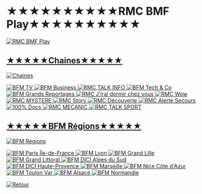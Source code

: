 #                                       ★★★★★★★★★★RMC BMF Play★★★★★★★★★★


<a href="https://www.rmcbfmplay.com/chaine"><img src="https://i.imgur.com/v0D7w28.png" title="RMC BMF Play">


## ★★★★★Chaines★★★★★
<a href="https://www.rmcbfmplay.com/chaine"><img src="https://i.imgur.com/L6uZDoF.png" title="Chaines">


<a href="https://rplayer.surge.sh/?url=https://d133u1kwyeqhav.cloudfront.net/v1/master/3722c60a815c199d9c0ef36c5b73da68a62b09d1/cc-cfh0ys5588w7f/index.m3u8"><img src="https://i.imgur.com/fQpktRe.png" title="BFM TV">
<a href="https://rplayer.surge.sh/?url=https://d3sp7wui50dz5c.cloudfront.net/v1/master/3722c60a815c199d9c0ef36c5b73da68a62b09d1/cc-dxxit4lrci140/index.m3u8"><img src="https://i.imgur.com/NA3UvBt.png" title="BFM Business">
<a href="https://rplayer.surge.sh/?url=https://dvvyqyxwlc4tn.cloudfront.net/v1/master/3722c60a815c199d9c0ef36c5b73da68a62b09d1/cc-n5yqxqrvnujl7/index.m3u8"><img src="https://i.imgur.com/R1ONvrD.png" title="RMC TALK INFO">
<a href="https://rplayer.surge.sh/?url=https://d2py8vfwz3u72y.cloudfront.net/v1/master/3722c60a815c199d9c0ef36c5b73da68a62b09d1/cc-057zyxf8xcdly/index.m3u8"><img src="https://i.imgur.com/Uo7qBas.png" title="BFM Tech & Co">
<a href="https://rplayer.surge.sh/?url=https://d1mw98f2f3pk3.cloudfront.net/v1/master/3722c60a815c199d9c0ef36c5b73da68a62b09d1/cc-66e36e9cu2fvd/index.m3u8"><img src="https://i.imgur.com/t5WOWyY.png" title="BFM Grands Reportages">
<a href="https://rplayer.surge.sh/?url=https://dwsx9zc2hxqhl.cloudfront.net/v1/master/3722c60a815c199d9c0ef36c5b73da68a62b09d1/cc-k0j7zahecxb3y/index.m3u8"><img src="https://i.imgur.com/O9V82tE.png" title="RMC J'irai dormir chez vous">
<a href="https://rplayer.surge.sh/?url=https://d18uxd7zigjv4y.cloudfront.net/v1/master/3722c60a815c199d9c0ef36c5b73da68a62b09d1/cc-hynzl7bz38ht6/index.m3u8"><img src="https://i.imgur.com/iwZR8Yg.png" title="RMC Wow">
<a href="https://rplayer.surge.sh/?url=https://d3w0weunrynif9.cloudfront.net/v1/master/3722c60a815c199d9c0ef36c5b73da68a62b09d1/cc-30cqeaahzofvb/index.m3u8"><img src="https://i.imgur.com/pslzJkJ.png" title="RMC MYSTERE">
<a href="https://rplayer.surge.sh/?url=https://d36bxc1bknkxrk.cloudfront.net/v1/master/3722c60a815c199d9c0ef36c5b73da68a62b09d1/cc-3ewcp19zjaxpt/index.m3u8"><img src="https://i.imgur.com/ih1kMsx.png" title="RMC Story">
<a href="https://rplayer.surge.sh/?url=https://d2mt8for1pddy4.cloudfront.net/v1/master/3722c60a815c199d9c0ef36c5b73da68a62b09d1/cc-6uronj7gzvy4j/index.m3u8"><img src="https://i.imgur.com/siE6VZI.png" title="RMC Découverte">
<a href="https://rplayer.surge.sh/?url=https://ddt6vdovkiskj.cloudfront.net/v1/master/3722c60a815c199d9c0ef36c5b73da68a62b09d1/cc-jompzy8pen6vl/index.m3u8"><img src="https://i.imgur.com/jfA3FUq.png" title="RMC Alerte Secours">
<a href="https://rplayer.surge.sh/?url=https://amg02162-newenconnect-amg02162c2-rakuten-us-1981.playouts.now.amagi.tv/playlist/amg02162-newenconnect-100pour100docs-rakutenus/playlist.m3u8"><img src="https://i.imgur.com/KU1VbDw.png" title="100% Docs">
<a href="https://rplayer.surge.sh/?url=https://d3bb0xy15a32jc.cloudfront.net/v1/master/3722c60a815c199d9c0ef36c5b73da68a62b09d1/cc-3gcgvdj5b4sla/index.m3u8"><img src="https://i.imgur.com/SmA1XDM.png" title="RMC MECANIC">
<a href="https://rplayer.surge.sh/?url=https://d21wdmv2hqydbt.cloudfront.net/v1/master/3722c60a815c199d9c0ef36c5b73da68a62b09d1/cc-n239v7ne7hack/index.m3u8"><img src="https://i.imgur.com/y3UaR5M.png" title="RMC TALK SPORT">


## ★★★★★BFM Régions★★★★★
<a href="https://www.bfmtv.com/regions/"><img src="https://i.imgur.com/1HAfIzl.png" title="BFM Régions">


<a href="https://rplayer.surge.sh/?url=https://ncdn-live-bfm.pfd.sfr.net/shls/LIVE$BFM_PARIS/index.m3u8?end=END&start=LIVE"><img src="https://i.imgur.com/xE76JTa.png" title="BFM Paris Île-de-France">
<a href="https://rplayer.surge.sh/?url=https://ncdn-live-bfm.pfd.sfr.net/shls/LIVE$BFM_LYON/index.m3u8?end=END&start=LIVE"><img src="https://i.imgur.com/r1hnhDv.png" title="BFM Lyon">
<a href="https://rplayer.surge.sh/?url=https://ncdn-live-bfm.pfd.sfr.net/shls/LIVE$BFMGRANDLILLE/index.m3u8?end=END&start=LIVE"><img src="https://i.imgur.com/WZ6Pi4X.png" title="BFM Grand Lille">
<a href="https://rplayer.surge.sh/?url=https://ncdn-live-bfm.pfd.sfr.net/shls/LIVE$BFMGRANDLITTORAL/index.m3u8?end=END&start=LIVE"><img src="https://i.imgur.com/wnjCi8n.png" title="BFM Grand Littoral">
<a href="https://rplayer.surge.sh/?url=https://ncdn-live-bfm.pfd.sfr.net/shls/LIVE$BFM_DICI_ALPESDUSUD/index.m3u8?end=END&start=LIVE"><img src="https://i.imgur.com/Rqaguff.png" title="BFM DICI Alpes du Sud">
<a href="https://rplayer.surge.sh/?url=https://ncdn-live-bfm.pfd.sfr.net/shls/LIVE$BFM_DICI_HAUTEPROVENCE/index.m3u8?end=END&start=LIVE"><img src="https://i.imgur.com/Rqaguff.png" title="BFM DICI Haute-Provence">
<a href="https://rplayer.surge.sh/?url=https://ncdn-live-bfm.pfd.sfr.net/shls/LIVE$BFM_MARSEILLEPROV/index.m3u8?end=END&start=LIVE"><img src="https://i.imgur.com/OOmKv3b.png" title="BFM Marseille">
<a href="https://rplayer.surge.sh/?url=https://ncdn-live-bfm.pfd.sfr.net/shls/LIVE$BFM_NICECOTEDAZUR/index.m3u8?end=END&start=LIVE"><img src="https://i.imgur.com/0BsdNYB.png" title="BFM Nice Côte d'Azur">
<a href="https://rplayer.surge.sh/?url=https://ncdn-live-bfm.pfd.sfr.net/shls/LIVE$BFM_TOULONVAR/index.m3u8?end=END&start=LIVE"><img src="https://i.imgur.com/hC9IDnI.png" title="BFM Toulon Var">
<a href="https://rplayer.surge.sh/?url=https://ncdn-live-bfm.pfd.sfr.net/shls/LIVE$BFM_ALSACE/index.m3u8?end=END&start=LIVE"><img src="https://i.imgur.com/b8BC2Or.png" title="BFM Alsace">
<a href="https://rplayer.surge.sh/?url=https://ncdn-live-bfm.pfd.sfr.net/shls/LIVE$BFM_NORMANDIE/index.m3u8?end=END&start=LIVE"><img src="https://i.imgur.com/VHangYU.png" title="BFM Normandie ">


<a href="https://github.com/Sphinxroot/Tele-Franco-Direct-/blob/main/README.md"><img src="https://i.imgur.com/sVksJ9S.png" title="Retour">